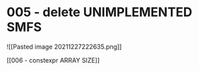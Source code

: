 # 005 - delete UNIMPLEMENTED SMFS

![[Pasted image 20211227222635.png]]

[[006 - constexpr ARRAY SIZE]]